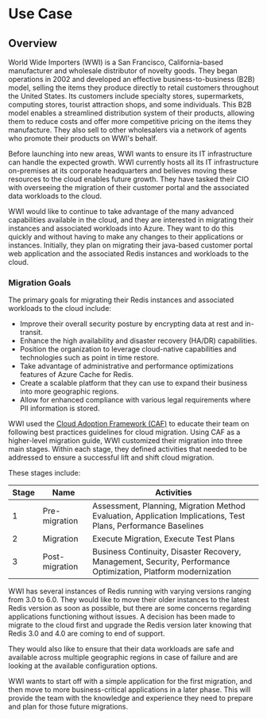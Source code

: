 # Use Case

## Overview

World Wide Importers (WWI) is a San Francisco, California-based manufacturer and wholesale distributor of novelty goods. They began operations in 2002 and developed an effective business-to-business (B2B) model, selling the items they produce directly to retail customers throughout the United States. Its customers include specialty stores, supermarkets, computing stores, tourist attraction shops, and some individuals. This B2B model enables a streamlined distribution system of their products, allowing them to reduce costs and offer more competitive pricing on the items they manufacture. They also sell to other wholesalers via a network of agents who promote their products on WWI's behalf.

Before launching into new areas, WWI wants to ensure its IT infrastructure can handle the expected growth. WWI currently hosts all its IT infrastructure on-premises at its corporate headquarters and believes moving these resources to the cloud enables future growth. They have tasked their CIO with overseeing the migration of their customer portal and the associated data workloads to the cloud.

WWI would like to continue to take advantage of the many advanced capabilities available in the cloud, and they are interested in migrating their instances and associated workloads into Azure.  They want to do this quickly and without having to make any changes to their applications or instances. Initially, they plan on migrating their java-based customer portal web application and the associated Redis instances and workloads to the cloud.

### Migration Goals

The primary goals for migrating their Redis instances and associated workloads to the cloud include:

- Improve their overall security posture by encrypting data at rest and in-transit.
- Enhance the high availability and disaster recovery (HA/DR) capabilities.
- Position the organization to leverage cloud-native capabilities and technologies such as point in time restore.
- Take advantage of administrative and performance optimizations features of Azure Cache for Redis.
- Create a scalable platform that they can use to expand their business into more geographic regions.
- Allow for enhanced compliance with various legal requirements where PII information is stored.

WWI used the [Cloud Adoption Framework (CAF)](https://docs.microsoft.com/azure/cloud-adoption-framework/) to educate their team on following best practices guidelines for cloud migration. Using CAF as a higher-level migration guide, WWI customized their migration into three main stages. Within each stage, they defined activities that needed to be addressed to ensure a successful lift and shift cloud migration.

These stages include:

 | Stage | Name | Activities |
 | --- | --- | --- |
 | 1 | Pre-migration | Assessment, Planning, Migration Method Evaluation, Application Implications, Test Plans, Performance Baselines |
 | 2 | Migration | Execute Migration, Execute Test Plans |
 | 3 | Post-migration | Business Continuity, Disaster Recovery, Management, Security, Performance Optimization, Platform modernization |

WWI has several instances of Redis running with varying versions ranging from 3.0 to 6.0.  They would like to move their older instances to the latest Redis version as soon as possible, but there are some concerns regarding applications functioning without issues. A decision has been made to migrate to the cloud first and upgrade the Redis version later knowing that Redis 3.0 and 4.0 are coming to end of support.

They would also like to ensure that their data workloads are safe and available across multiple geographic regions in case of failure and are looking at the available configuration options.

WWI wants to start off with a simple application for the first migration, and then move to more business-critical applications in a later phase. This will provide the team with the knowledge and experience they need to prepare and plan for those future migrations.
